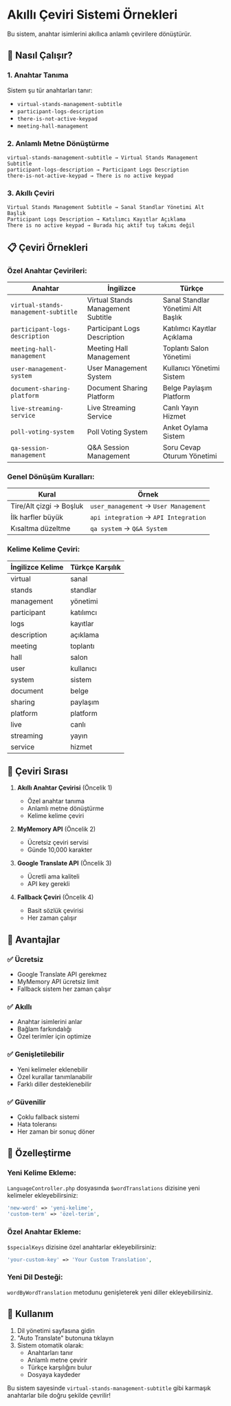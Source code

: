 # Akıllı Çeviri Sistemi Örnekleri

Bu sistem, anahtar isimlerini akıllıca anlamlı çevirilere dönüştürür.

## 🤖 Nasıl Çalışır?

### 1. **Anahtar Tanıma**
Sistem şu tür anahtarları tanır:
- `virtual-stands-management-subtitle`
- `participant-logs-description`
- `there-is-not-active-keypad`
- `meeting-hall-management`

### 2. **Anlamlı Metne Dönüştürme**
```
virtual-stands-management-subtitle → Virtual Stands Management Subtitle
participant-logs-description → Participant Logs Description
there-is-not-active-keypad → There is no active keypad
```

### 3. **Akıllı Çeviri**
```
Virtual Stands Management Subtitle → Sanal Standlar Yönetimi Alt Başlık
Participant Logs Description → Katılımcı Kayıtlar Açıklama
There is no active keypad → Burada hiç aktif tuş takımı değil
```

## 📋 Çeviri Örnekleri

### Özel Anahtar Çevirileri:
| Anahtar | İngilizce | Türkçe |
|---------|-----------|--------|
| `virtual-stands-management-subtitle` | Virtual Stands Management Subtitle | Sanal Standlar Yönetimi Alt Başlık |
| `participant-logs-description` | Participant Logs Description | Katılımcı Kayıtlar Açıklama |
| `meeting-hall-management` | Meeting Hall Management | Toplantı Salon Yönetimi |
| `user-management-system` | User Management System | Kullanıcı Yönetimi Sistem |
| `document-sharing-platform` | Document Sharing Platform | Belge Paylaşım Platform |
| `live-streaming-service` | Live Streaming Service | Canlı Yayın Hizmet |
| `poll-voting-system` | Poll Voting System | Anket Oylama Sistem |
| `qa-session-management` | Q&A Session Management | Soru Cevap Oturum Yönetimi |

### Genel Dönüşüm Kuralları:
| Kural | Örnek |
|-------|-------|
| Tire/Alt çizgi → Boşluk | `user_management` → `User Management` |
| İlk harfler büyük | `api integration` → `API Integration` |
| Kısaltma düzeltme | `qa system` → `Q&A System` |

### Kelime Kelime Çeviri:
| İngilizce Kelime | Türkçe Karşılık |
|------------------|-----------------|
| virtual | sanal |
| stands | standlar |
| management | yönetimi |
| participant | katılımcı |
| logs | kayıtlar |
| description | açıklama |
| meeting | toplantı |
| hall | salon |
| user | kullanıcı |
| system | sistem |
| document | belge |
| sharing | paylaşım |
| platform | platform |
| live | canlı |
| streaming | yayın |
| service | hizmet |

## 🔄 Çeviri Sırası

1. **Akıllı Anahtar Çevirisi** (Öncelik 1)
   - Özel anahtar tanıma
   - Anlamlı metne dönüştürme
   - Kelime kelime çeviri

2. **MyMemory API** (Öncelik 2)
   - Ücretsiz çeviri servisi
   - Günde 10,000 karakter

3. **Google Translate API** (Öncelik 3)
   - Ücretli ama kaliteli
   - API key gerekli

4. **Fallback Çeviri** (Öncelik 4)
   - Basit sözlük çevirisi
   - Her zaman çalışır

## 🎯 Avantajlar

### ✅ Ücretsiz
- Google Translate API gerekmez
- MyMemory API ücretsiz limit
- Fallback sistem her zaman çalışır

### ✅ Akıllı
- Anahtar isimlerini anlar
- Bağlam farkındalığı
- Özel terimler için optimize

### ✅ Genişletilebilir
- Yeni kelimeler eklenebilir
- Özel kurallar tanımlanabilir
- Farklı diller desteklenebilir

### ✅ Güvenilir
- Çoklu fallback sistemi
- Hata toleransı
- Her zaman bir sonuç döner

## 🔧 Özelleştirme

### Yeni Kelime Ekleme:
`LanguageController.php` dosyasında `$wordTranslations` dizisine yeni kelimeler ekleyebilirsiniz:

```php
'new-word' => 'yeni-kelime',
'custom-term' => 'özel-terim',
```

### Özel Anahtar Ekleme:
`$specialKeys` dizisine özel anahtarlar ekleyebilirsiniz:

```php
'your-custom-key' => 'Your Custom Translation',
```

### Yeni Dil Desteği:
`wordByWordTranslation` metodunu genişleterek yeni diller ekleyebilirsiniz.

## 🚀 Kullanım

1. Dil yönetimi sayfasına gidin
2. "Auto Translate" butonuna tıklayın
3. Sistem otomatik olarak:
   - Anahtarları tanır
   - Anlamlı metne çevirir
   - Türkçe karşılığını bulur
   - Dosyaya kaydeder

Bu sistem sayesinde `virtual-stands-management-subtitle` gibi karmaşık anahtarlar bile doğru şekilde çevrilir! 
